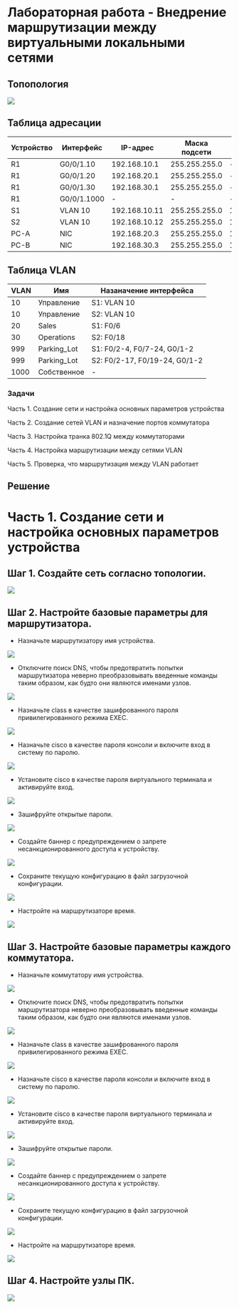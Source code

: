 # Лабораторная работа - Внедрение маршрутизации между виртуальными локальными сетями

## Топопология

![](1.PNG)

## Таблица адресации

| Устройство    | Интерфейс   | IP-адрес  | Маска подсети | Шлюз по умолчанию |
|-----------------|---------------|-------------------------|-------------------|---------|
| R1 | G0/0/1.10   | 192.168.10.1  |   255.255.255.0   | - |
| R1 | G0/0/1.20   | 192.168.20.1 |    255.255.255.0  | - |
| R1 | G0/0/1.30   | 192.168.30.1|    255.255.255.0  | - |
| R1 | G0/0/1.1000 | - |    -  | - |
| S1 | VLAN 10      | 192.168.10.11 |    255.255.255.0  | 192.168.10.1 |
| S2 | VLAN 10      | 192.168.10.12 |    255.255.255.0  | 192.168.10.1 |
| PC-A | NIC      | 192.168.20.3 |    255.255.255.0  | 192.168.20.1 |
| PC-B | NIC      | 192.168.30.3 |    255.255.255.0  | 192.168.30.1 |

## Таблица VLAN

| VLAN   | Имя   | Назаначение интерфейса  |
|-----------------|---------------|-------------------------|
| 10 | Управление   | S1: VLAN 10   |
| 10 | Управление   | S2: VLAN 10  |
| 20 | Sales  | S1: F0/6 |
| 30 | Operations   | S2: F0/18| 
| 999 | Parking_Lot | S1: F0/2-4, F0/7-24, G0/1-2 |
| 999 | Parking_Lot | S2: F0/2-17, F0/19-24, G0/1-2 |
| 1000 | Собственное      | - |

### Задачи

Часть 1. Создание сети и настройка основных параметров устройства

Часть 2. Создание сетей VLAN и назначение портов коммутатора

Часть 3. Настройка транка 802.1Q между коммутаторами

Часть 4. Настройка маршрутизации между сетями VLAN

Часть 5. Проверка, что маршрутизация между VLAN работает

## Решение

# Часть 1. Создание сети и настройка основных параметров устройства

## Шаг 1. Создайте сеть согласно топологии.

![](1.PNG)

## Шаг 2. Настройте базовые параметры для маршрутизатора.

* Назначьте маршрутизатору имя устройства.

![](2.PNG)

* Отключите поиск DNS, чтобы предотвратить попытки маршрутизатора неверно преобразовывать введенные команды таким образом, как будто они являются именами узлов.

![](3.PNG)

* Назначьте class в качестве зашифрованного пароля привилегированного режима EXEC.

![](4.PNG)

* Назначьте cisco в качестве пароля консоли и включите вход в систему по паролю.

![](5.PNG)

* Установите cisco в качестве пароля виртуального терминала и активируйте вход.

![](6.PNG)

* Зашифруйте открытые пароли.

![](7.PNG)

* Создайте баннер с предупреждением о запрете несанкционированного доступа к устройству.

![](8.PNG)

* Сохраните текущую конфигурацию в файл загрузочной конфигурации.

![](9.PNG)

* Настройте на маршрутизаторе время.

![](10.PNG)

## Шаг 3. Настройте базовые параметры каждого коммутатора.

* Назначьте коммутатору имя устройства.

![](11.PNG)

* Отключите поиск DNS, чтобы предотвратить попытки маршрутизатора неверно преобразовывать введенные команды таким образом, как будто они являются именами узлов.

![](12.PNG)

* Назначьте class в качестве зашифрованного пароля привилегированного режима EXEC.

![](13.PNG)

* Назначьте cisco в качестве пароля консоли и включите вход в систему по паролю.

![](14.PNG)

* Установите cisco в качестве пароля виртуального терминала и активируйте вход.

![](15.PNG)

* Зашифруйте открытые пароли.

![](16.PNG)

* Создайте баннер с предупреждением о запрете несанкционированного доступа к устройству.

![](17.PNG)

* Сохраните текущую конфигурацию в файл загрузочной конфигурации.

![](18.PNG)

* Настройте на маршрутизаторе время.

![](19.PNG)

## Шаг 4. Настройте узлы ПК.

![](20.PNG)
